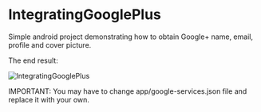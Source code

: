 # IntegratingGooglePlus
Simple android project demonstrating how to obtain Google+ name, email, profile and cover picture.

The end result:

![IntegratingGooglePlus](https://1.bp.blogspot.com/-c9HGwmUTe24/Vg5nYZTbLLI/AAAAAAAABW0/bi_85U1-WGc/s320/thats_it_2.png)


IMPORTANT: You may have to change app/google-services.json file and replace it with your own.
